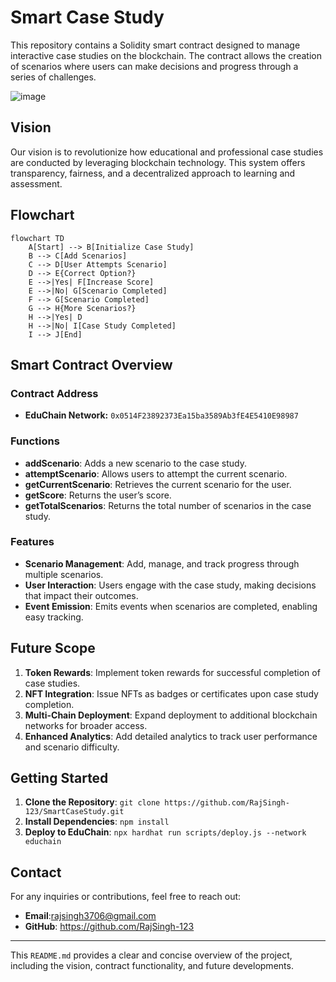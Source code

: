 
# Smart Case Study 

This repository contains a Solidity smart contract designed to manage interactive case studies on the blockchain. The contract allows the creation of scenarios where users can make decisions and progress through a series of challenges.

![image](https://github.com/user-attachments/assets/8187024a-60ba-4e04-99f0-96802275b046)


## **Vision**

Our vision is to revolutionize how educational and professional case studies are conducted by leveraging blockchain technology. This system offers transparency, fairness, and a decentralized approach to learning and assessment.

## **Flowchart**

```mermaid
flowchart TD
    A[Start] --> B[Initialize Case Study]
    B --> C[Add Scenarios]
    C --> D[User Attempts Scenario]
    D --> E{Correct Option?}
    E -->|Yes| F[Increase Score]
    E -->|No| G[Scenario Completed]
    F --> G[Scenario Completed]
    G --> H{More Scenarios?}
    H -->|Yes| D
    H -->|No| I[Case Study Completed]
    I --> J[End]
```

## **Smart Contract Overview**

### **Contract Address**
- **EduChain Network:** `0x0514F23892373Ea15ba3589Ab3fE4E5410E98987`

### **Functions**
- **addScenario**: Adds a new scenario to the case study.
- **attemptScenario**: Allows users to attempt the current scenario.
- **getCurrentScenario**: Retrieves the current scenario for the user.
- **getScore**: Returns the user’s score.
- **getTotalScenarios**: Returns the total number of scenarios in the case study.

### **Features**
- **Scenario Management**: Add, manage, and track progress through multiple scenarios.
- **User Interaction**: Users engage with the case study, making decisions that impact their outcomes.
- **Event Emission**: Emits events when scenarios are completed, enabling easy tracking.

## **Future Scope**

1. **Token Rewards**: Implement token rewards for successful completion of case studies.
2. **NFT Integration**: Issue NFTs as badges or certificates upon case study completion.
3. **Multi-Chain Deployment**: Expand deployment to additional blockchain networks for broader access.
4. **Enhanced Analytics**: Add detailed analytics to track user performance and scenario difficulty.

## **Getting Started**

1. **Clone the Repository**: `git clone https://github.com/RajSingh-123/SmartCaseStudy.git`
2. **Install Dependencies**: `npm install`
3. **Deploy to EduChain**: `npx hardhat run scripts/deploy.js --network educhain`

## **Contact**

For any inquiries or contributions, feel free to reach out:

- **Email**:rajsingh3706@gmail.com
- **GitHub**: https://github.com/RajSingh-123

---

This `README.md` provides a clear and concise overview of the project, including the vision, contract functionality, and future developments. 
